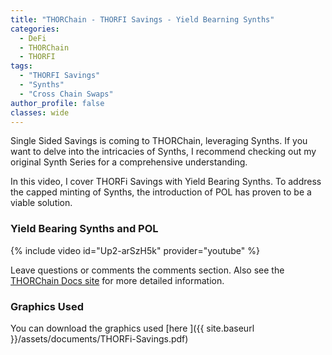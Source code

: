 ```yaml
---
title: "THORChain - THORFI Savings - Yield Bearning Synths"
categories:
  - DeFi
  - THORChain
  - THORFI
tags:
  - "THORFI Savings"
  - "Synths"
  - "Cross Chain Swaps"
author_profile: false
classes: wide
---
```


Single Sided Savings is coming to THORChain, leveraging Synths. If you want to delve into the intricacies of Synths, I recommend checking out my original Synth Series for a comprehensive understanding.

In this video, I cover THORFi Savings with Yield Bearing Synths. To address the capped minting of Synths, the introduction of POL has proven to be a viable solution.

### Yield Bearing Synths and POL

{% include video id="Up2-arSzH5k" provider="youtube" %}

Leave questions or comments the comments section. Also see the <a href="https://docs.thorchain.org/thorchain-finance/lending-savings">THORChain Docs site</a> for more detailed information.

### Graphics Used

You can download the graphics used [here ]({{ site.baseurl }}/assets/documents/THORFi-Savings.pdf)
